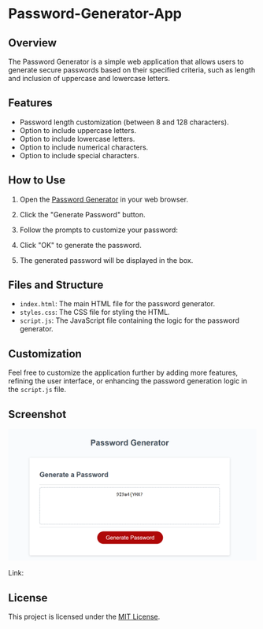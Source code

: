 # Password-Generator-App


## Overview

The Password Generator is a simple web application that allows users to generate secure passwords based on their specified criteria, such as length and inclusion of uppercase and lowercase letters.

## Features

- Password length customization (between 8 and 128 characters).
- Option to include uppercase letters.
- Option to include lowercase letters.
- Option to include numerical characters.
- Option to include special characters.

## How to Use

1. Open the [Password Generator](index.html) in your web browser.

2. Click the "Generate Password" button.

3. Follow the prompts to customize your password:
    

4. Click "OK" to generate the password.

5. The generated password will be displayed in the box.

## Files and Structure

- `index.html`: The main HTML file for the password generator.
- `styles.css`: The CSS file for styling the HTML.
- `script.js`: The JavaScript file containing the logic for the password generator.

## Customization

Feel free to customize the application further by adding more features, refining the user interface, or enhancing the password generation logic in the `script.js` file.
## Screenshot
![Alt text](<Screenshot 2024-01-09 194112.png>)

Link: 


## License

This project is licensed under the [MIT License](LICENSE).




